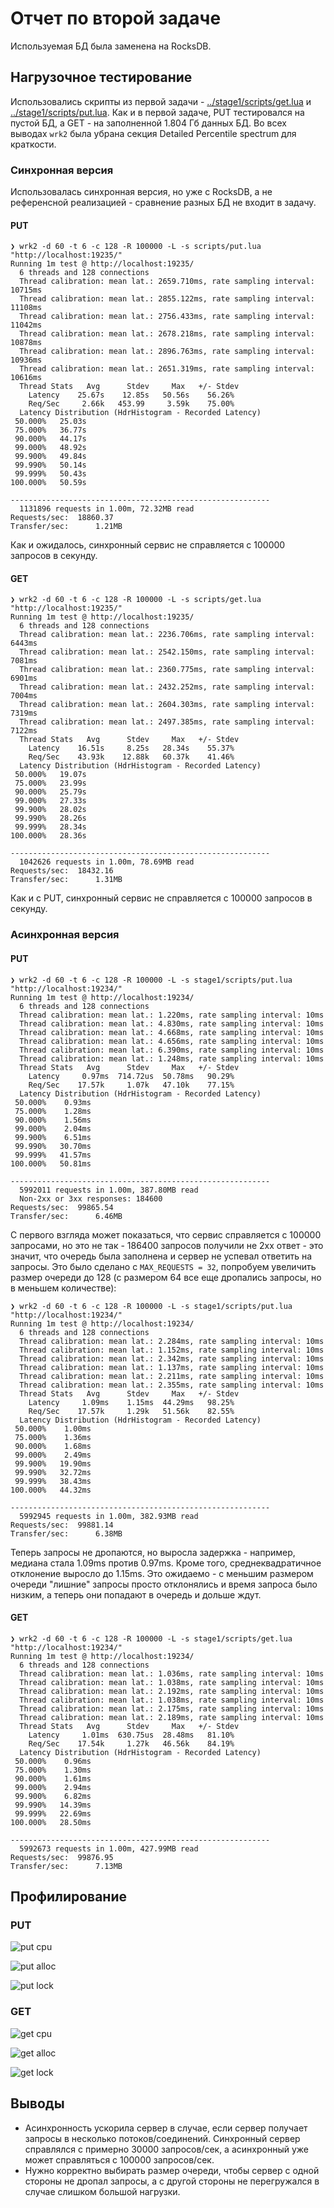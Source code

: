 # Отчет по второй задаче

Используемая БД была заменена на RocksDB.

## Нагрузочное тестирование

Использовались скрипты из первой задачи - [../stage1/scripts/get.lua](get.lua) и [../stage1/scripts/put.lua](put.lua).
Как и в первой задаче, PUT тестировался на пустой БД, а GET - на заполненной 1.804 Гб данных БД.
Во всех выводах `wrk2` была убрана секция Detailed Percentile spectrum для краткости.

### Синхронная версия

Использовалась синхронная версия, но уже с RocksDB,
а не референсной реализацией - сравнение разных БД не входит в задачу. 

#### PUT

```
❯ wrk2 -d 60 -t 6 -c 128 -R 100000 -L -s scripts/put.lua "http://localhost:19235/"
Running 1m test @ http://localhost:19235/
  6 threads and 128 connections
  Thread calibration: mean lat.: 2659.710ms, rate sampling interval: 10715ms
  Thread calibration: mean lat.: 2855.122ms, rate sampling interval: 11108ms
  Thread calibration: mean lat.: 2756.433ms, rate sampling interval: 11042ms
  Thread calibration: mean lat.: 2678.218ms, rate sampling interval: 10878ms
  Thread calibration: mean lat.: 2896.763ms, rate sampling interval: 10936ms
  Thread calibration: mean lat.: 2651.319ms, rate sampling interval: 10616ms
  Thread Stats   Avg      Stdev     Max   +/- Stdev
    Latency    25.67s    12.85s   50.56s    56.26%
    Req/Sec     2.66k   453.99     3.59k    75.00%
  Latency Distribution (HdrHistogram - Recorded Latency)
 50.000%   25.03s 
 75.000%   36.77s 
 90.000%   44.17s 
 99.000%   48.92s 
 99.900%   49.84s 
 99.990%   50.14s 
 99.999%   50.43s 
100.000%   50.59s 

----------------------------------------------------------
  1131896 requests in 1.00m, 72.32MB read
Requests/sec:  18860.37
Transfer/sec:      1.21MB
```

Как и ожидалось, синхронный сервис не справляется с 100000 запросов в секунду.

#### GET

```
❯ wrk2 -d 60 -t 6 -c 128 -R 100000 -L -s scripts/get.lua "http://localhost:19235/"
Running 1m test @ http://localhost:19235/
  6 threads and 128 connections
  Thread calibration: mean lat.: 2236.706ms, rate sampling interval: 6443ms
  Thread calibration: mean lat.: 2542.150ms, rate sampling interval: 7081ms
  Thread calibration: mean lat.: 2360.775ms, rate sampling interval: 6901ms
  Thread calibration: mean lat.: 2432.252ms, rate sampling interval: 7004ms
  Thread calibration: mean lat.: 2604.303ms, rate sampling interval: 7319ms
  Thread calibration: mean lat.: 2497.385ms, rate sampling interval: 7122ms
  Thread Stats   Avg      Stdev     Max   +/- Stdev
    Latency    16.51s     8.25s   28.34s    55.37%
    Req/Sec    43.93k    12.88k   60.37k    41.46%
  Latency Distribution (HdrHistogram - Recorded Latency)
 50.000%   19.07s 
 75.000%   23.99s 
 90.000%   25.79s 
 99.000%   27.33s 
 99.900%   28.02s 
 99.990%   28.26s 
 99.999%   28.34s 
100.000%   28.36s 

----------------------------------------------------------
  1042626 requests in 1.00m, 78.69MB read
Requests/sec:  18432.16
Transfer/sec:      1.31MB
```

Как и с PUT, синхронный сервис не справляется с 100000 запросов в секунду.

### Асинхронная версия

#### PUT

```
❯ wrk2 -d 60 -t 6 -c 128 -R 100000 -L -s stage1/scripts/put.lua "http://localhost:19234/"
Running 1m test @ http://localhost:19234/
  6 threads and 128 connections
  Thread calibration: mean lat.: 1.220ms, rate sampling interval: 10ms
  Thread calibration: mean lat.: 4.830ms, rate sampling interval: 10ms
  Thread calibration: mean lat.: 4.668ms, rate sampling interval: 10ms
  Thread calibration: mean lat.: 4.656ms, rate sampling interval: 10ms
  Thread calibration: mean lat.: 6.390ms, rate sampling interval: 10ms
  Thread calibration: mean lat.: 1.248ms, rate sampling interval: 10ms
  Thread Stats   Avg      Stdev     Max   +/- Stdev
    Latency     0.97ms  714.72us  50.78ms   90.29%
    Req/Sec    17.57k     1.07k   47.10k    77.15%
  Latency Distribution (HdrHistogram - Recorded Latency)
 50.000%    0.93ms
 75.000%    1.28ms
 90.000%    1.56ms
 99.000%    2.04ms
 99.900%    6.51ms
 99.990%   30.70ms
 99.999%   41.57ms
100.000%   50.81ms

----------------------------------------------------------
  5992011 requests in 1.00m, 387.80MB read
  Non-2xx or 3xx responses: 184600
Requests/sec:  99865.54
Transfer/sec:      6.46MB
```

С первого взгляда может показаться, что сервис справляется с 100000 запросами, но это не так -
186400 запросов получили не 2xx ответ - это значит, что очередь была заполнена и сервер не успевал ответить на запросы.
Это было сделано c `MAX_REQUESTS = 32`, попробуем увеличить размер очереди до 128
(с размером 64 все еще дропались запросы, но в меньшем количестве):

```
❯ wrk2 -d 60 -t 6 -c 128 -R 100000 -L -s stage1/scripts/put.lua "http://localhost:19234/"
Running 1m test @ http://localhost:19234/
  6 threads and 128 connections
  Thread calibration: mean lat.: 2.284ms, rate sampling interval: 10ms
  Thread calibration: mean lat.: 1.152ms, rate sampling interval: 10ms
  Thread calibration: mean lat.: 2.342ms, rate sampling interval: 10ms
  Thread calibration: mean lat.: 1.137ms, rate sampling interval: 10ms
  Thread calibration: mean lat.: 2.211ms, rate sampling interval: 10ms
  Thread calibration: mean lat.: 2.355ms, rate sampling interval: 10ms
  Thread Stats   Avg      Stdev     Max   +/- Stdev
    Latency     1.09ms    1.15ms  44.29ms   98.25%
    Req/Sec    17.57k     1.29k   51.56k    82.55%
  Latency Distribution (HdrHistogram - Recorded Latency)
 50.000%    1.00ms
 75.000%    1.36ms
 90.000%    1.68ms
 99.000%    2.49ms
 99.900%   19.90ms
 99.990%   32.72ms
 99.999%   38.43ms
100.000%   44.32ms

----------------------------------------------------------
  5992945 requests in 1.00m, 382.93MB read
Requests/sec:  99881.14
Transfer/sec:      6.38MB
```

Теперь запросы не дропаются, но выросла задержка - например, медиана стала 1.09ms против 0.97ms.
Кроме того, среднеквадратичное отклонение выросло до 1.15ms.
Это ожидаемо - с меньшим размером очереди "лишние" запросы просто отклонялись и время запроса было низким,
а теперь они попадают в очередь и дольше ждут.

#### GET

```
❯ wrk2 -d 60 -t 6 -c 128 -R 100000 -L -s stage1/scripts/get.lua "http://localhost:19234/"
Running 1m test @ http://localhost:19234/
  6 threads and 128 connections
  Thread calibration: mean lat.: 1.036ms, rate sampling interval: 10ms
  Thread calibration: mean lat.: 1.038ms, rate sampling interval: 10ms
  Thread calibration: mean lat.: 2.192ms, rate sampling interval: 10ms
  Thread calibration: mean lat.: 1.038ms, rate sampling interval: 10ms
  Thread calibration: mean lat.: 2.175ms, rate sampling interval: 10ms
  Thread calibration: mean lat.: 2.189ms, rate sampling interval: 10ms
  Thread Stats   Avg      Stdev     Max   +/- Stdev
    Latency     1.01ms  630.75us  28.48ms   81.10%
    Req/Sec    17.54k     1.27k   46.56k    84.19%
  Latency Distribution (HdrHistogram - Recorded Latency)
 50.000%    0.96ms
 75.000%    1.30ms
 90.000%    1.61ms
 99.000%    2.94ms
 99.900%    6.82ms
 99.990%   14.39ms
 99.999%   22.69ms
100.000%   28.50ms

----------------------------------------------------------
  5992673 requests in 1.00m, 427.99MB read
Requests/sec:  99876.95
Transfer/sec:      7.13MB
```

## Профилирование

### PUT

![put cpu](images/put_cpu.png)

![put alloc](images/put_alloc.png)

![put lock](images/put_lock.png)

### GET

![get cpu](images/get_cpu.png)

![get alloc](images/get_alloc.png)

![get lock](images/get_lock.png)

## Выводы

- Асинхронность ускорила сервер в случае, если сервер получает запросы в несколько потоков/соединений.
  Синхронный сервер справлялся с примерно 30000 запросов/сек, а асинхронный уже может справляться с 100000 запросов/сек.
- Нужно корректно выбирать размер очереди, чтобы сервер с одной стороны не дропал запросы,
  а с другой стороны не перегружался в случае слишком большой нагрузки.